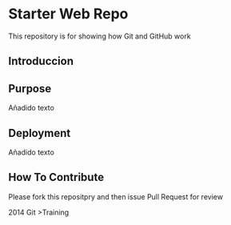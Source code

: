 # Starter Web Repo

This repository is for showing how Git and GitHub work
## Introduccion

## Purpose

Añadido texto

## Deployment

Añadido texto

## How To Contribute

Please fork this repositpry and then issue Pull Request for review

2014 Git >Training